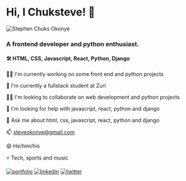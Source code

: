 
# Hi, I Chuksteve! 👋

<img src="https://pbs.twimg.com/profile_images/1481511787807842308/XS2U78ut_400x400.jpg"
        alt="Stephen Chuks Okonye" />





### A frontend developer and python enthusiast.
#### 🛠 HTML, CSS, Javascript, React, Python, Django

👩‍💻 I'm currently working on some front end and python projects

🧠 I'm currently a fullstack student at Zuri

👯‍♀️ I'm looking to collaborate on web development and python projects

🤔 I'm looking for help with javascript, react, python and django

💬 Ask me about html, css, javascript, react, python and django

📫 steveokonye@gmail.com

😄 He/him/his

⚡️ Tech, sports and music

[![portfolio](https://img.shields.io/badge/my_portfolio-000?style=for-the-badge&logo=ko-fi&logoColor=white)](https://github.com/Chuksteve)
[![linkedin](https://img.shields.io/badge/linkedin-0A66C2?style=for-the-badge&logo=linkedin&logoColor=white)](https://www.linkedin.com/in/stephen-okonye-82613772)
[![twitter](https://img.shields.io/badge/twitter-1DA1F2?style=for-the-badge&logo=twitter&logoColor=white)](http://twitter.com/ChuksOkonye)

